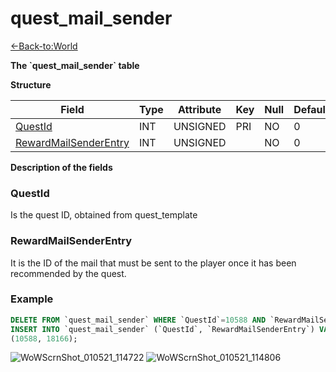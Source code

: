 # quest\_mail\_sender

[<-Back-to:World](database-world.md)

**The \`quest\_mail\_sender\` table**

**Structure**

| Field                      | Type   | Attribute | Key | Null | Default | Extra | Comment |
|----------------------------|--------|-----------|-----|------|---------|-------|---------|
| [QuestId][1]               | INT | UNSIGNED  | PRI | NO   | 0       |       |         |
| [RewardMailSenderEntry][2] | INT | UNSIGNED  |     | NO   | 0       |       |         |

[1]: #questid
[2]: #rewardmailsenderentry

**Description of the fields**

### QuestId

Is the quest ID, obtained from quest_template

### RewardMailSenderEntry

It is the ID of the mail that must be sent to the player once it has been recommended by the quest.

### Example
```sql
DELETE FROM `quest_mail_sender` WHERE `QuestId`=10588 AND `RewardMailSenderEntry`=18166;
INSERT INTO `quest_mail_sender` (`QuestId`, `RewardMailSenderEntry`) VALUES
(10588, 18166);
```

![WoWScrnShot_010521_114722](https://user-images.githubusercontent.com/2810187/103660200-18603880-4f4c-11eb-995e-e2994353532e.jpg)
![WoWScrnShot_010521_114806](https://user-images.githubusercontent.com/2810187/103660207-19916580-4f4c-11eb-854f-e2d043127a90.jpg)
